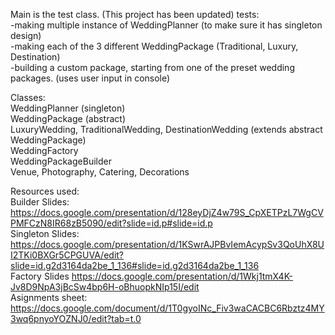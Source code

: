 Main is the test class.  (This project has been updated)
tests:  
-making multiple instance of WeddingPlanner (to make sure it has singleton design)  
-making each of the 3 different WeddingPackage (Traditional, Luxury, Destination)  
-building a custom package, starting from one of the preset wedding packages. (uses user input in console)  

Classes:  
WeddingPlanner (singleton)  
WeddingPackage (abstract)  
LuxuryWedding, TraditionalWedding, DestinationWedding (extends abstract WeddingPackage)  
WeddingFactory  
WeddingPackageBuilder  
Venue, Photography, Catering, Decorations  
  
Resources used:  
Builder Slides: https://docs.google.com/presentation/d/128eyDjZ4w79S_CpXETPzL7WgCVPMFCzN8IR68zB5090/edit?slide=id.p#slide=id.p  
Singleton Slides: https://docs.google.com/presentation/d/1KSwrAJPBvIemAcypSv3QoUhX8UI2TKi0BXGr5CPGUVA/edit?slide=id.g2d3164da2be_1_136#slide=id.g2d3164da2be_1_136  
Factory Slides  https://docs.google.com/presentation/d/1Wkj1tmX4K-Jv8D9NpA3jBcSw4bp6H-oBhuopkNIp15I/edit  
Asignments sheet: https://docs.google.com/document/d/1T0gyoINc_Fiv3waCACBC6Rbztz4MY3wq6pnyoYOZNJ0/edit?tab=t.0 


